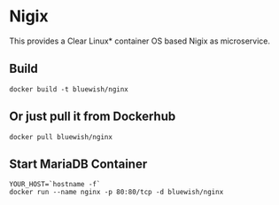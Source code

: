 Nigix
=======
This provides a Clear Linux* container OS based Nigix as microservice.

Build
-----
```
docker build -t bluewish/nginx
```

Or just pull it from Dockerhub
---------------------------
```
docker pull bluewish/nginx
```

Start MariaDB Container
-----------------------
```
YOUR_HOST=`hostname -f`
docker run --name nginx -p 80:80/tcp -d bluewish/nginx
```